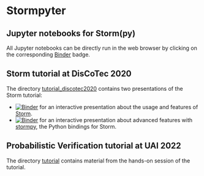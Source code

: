 # Stormpyter
## Jupyter notebooks for Storm(py)

All Jupyter notebooks can be directly run in the web browser by clicking on the corresponding [Binder](https://mybinder.org/) badge.


## Storm tutorial at DisCoTec 2020
The directory [tutorial_discotec2020](tutorial_discotec2020) contains two presentations of the Storm tutorial:
- [![Binder](https://mybinder.org/badge_logo.svg)](https://mybinder.org/v2/gh/moves-rwth/stormpyter/discotec2020?filepath=tutorial_discotec2020%2Fdiscotec_storm.ipynb) for an interactive presentation about the usage and features of [Storm](https://www.stormchecker.org/).
- [![Binder](https://mybinder.org/badge_logo.svg)](https://mybinder.org/v2/gh/moves-rwth/stormpyter/discotec2020?filepath=tutorial_discotec2020%2Fdiscotec_stormpy.ipynb) for an interactive presentation about advanced features with [stormpy](https://moves-rwth.github.io/stormpy/), the Python bindings for Storm.

## Probabilistic Verification tutorial at UAI 2022
The directory [tutorial](tutorial_uai) contains material from the hands-on session of the tutorial.
